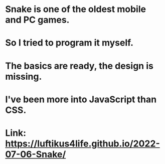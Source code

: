 # Snake is one of the oldest mobile and PC games.
# So I tried to program it myself.
# The basics are ready, the design is missing.
# I've been more into JavaScript than CSS.
# Link: https://luftikus4life.github.io/2022-07-06-Snake/

